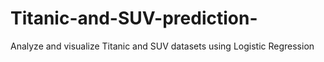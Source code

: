 # Titanic-and-SUV-prediction-
Analyze and visualize Titanic and SUV datasets using Logistic Regression
